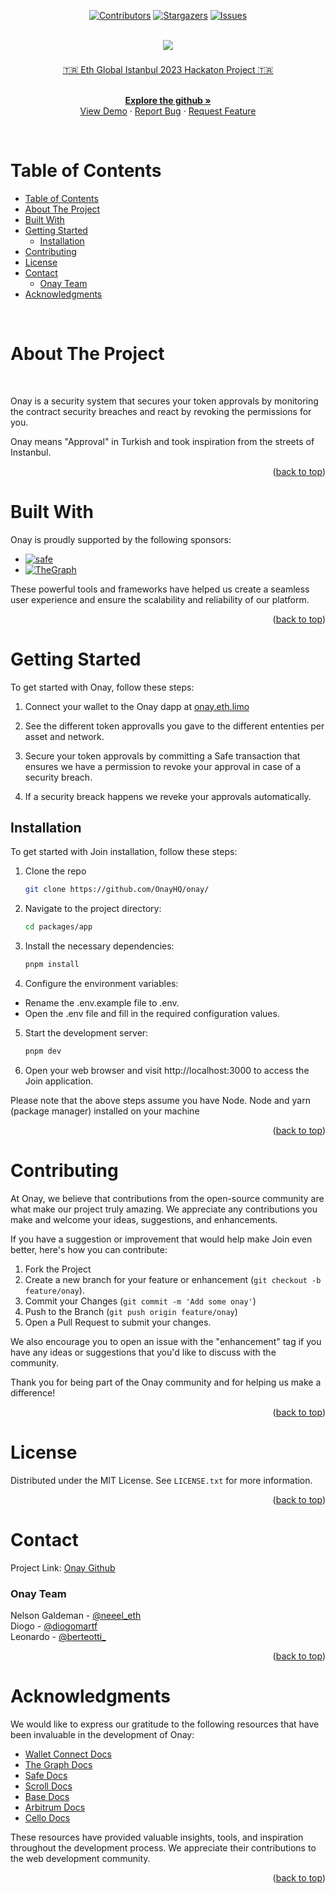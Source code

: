 <a name="readme-top"></a>

<div align="center">

[![Contributors][contributors-shield]][contributors-url]
[![Stargazers][stars-shield]][stars-url]
[![Issues][issues-shield]][issues-url]

</div>

<!-- PROJECT INTRO -->

<br />
<div align="center">
  <a href="https://github.com/orgs/OnayHQ/repositories">
    <img src="https://i.imgur.com/j3NUDl1.png">
  </a>
 <h3 align="center">  </h3>

  <p align="center">

  [🇹🇷 Eth Global Istanbul 2023 Hackaton Project 🇹🇷 ](https://ethglobal.com/events/istanbul)

   <br />
    <a href="https://github.com/orgs/OnayHQ/repositories"><strong>Explore the github »</strong></a>
    <br />
    <a href="https://github.com/orgs/OnayHQ/repositories">View Demo</a>
    ·
    <a href="https://github.com/OnayHQ/onay/issues/new">Report Bug</a>
    ·
    <a href="https://github.com/OnayHQ/onay/issues/new">Request Feature</a>
  </p>
</div>

<br />


<!-- TABLE OF CONTENTS -->

# Table of Contents 

- [Table of Contents](#table-of-contents)
- [About The Project](#about-the-project)
- [Built With](#built-with)
- [Getting Started](#getting-started)
  - [Installation](#installation)
- [Contributing](#contributing)
- [License](#license)
- [Contact](#contact)
    - [Onay Team](#onay-team)
- [Acknowledgments](#acknowledgments)

<br />


<!-- ABOUT THE PROJECT -->

# About The Project


<br />

<!-- [![Product Name Screen Shot][product-screenshot]](https://example.com) -->

Onay is a security system that secures your token approvals by monitoring the contract security breaches and react by revoking the permissions for you.

Onay means "Approval" in Turkish and took inspiration from the streets of Instanbul.

<p align="right">(<a href="#readme-top">back to top</a>)</p>


# Built With


Onay is proudly supported by the following sponsors:

* [![safe][safe.global]][safe-url]
* [![TheGraph][thegraph.com]][thegraph-url]

These powerful tools and frameworks have helped us create a seamless user experience and ensure the scalability and reliability of our platform.


<p align="right">(<a href="#readme-top">back to top</a>)</p>



<!-- GETTING STARTED   -->


# Getting Started


To get started with Onay, follow these steps:

1. Connect your wallet to the Onay dapp at [onay.eth.limo](onay.eth.limo)

2. See the different token approvalls you gave to the different ententies per asset and network.

3. Secure your token approvals by committing a Safe transaction that ensures we have a permission to revoke your approval in case of a security breach.

4. If a security breack happens we reveke your approvals automatically.


## Installation 

 To get started with Join installation, follow these steps:

1. Clone the repo
   ```sh
   git clone https://github.com/OnayHQ/onay/
   ```
2. Navigate to the project directory:
   ```sh
   cd packages/app
   ```
3. Install the necessary dependencies:
   ```js
   pnpm install
   ```
4.  Configure the environment variables:
  * Rename the .env.example file to .env.
  * Open the .env file and fill in the required configuration values.
5. Start the development server:
    ```js
   pnpm dev
   ```
6. Open your web browser and visit http://localhost:3000 to access the Join application.

Please note that the above steps assume you have Node.
Node and yarn (package manager) installed on your machine

<p align="right">(<a href="#readme-top">back to top</a>)</p>


<!-- CONTRIBUTING -->

# Contributing

At Onay, we believe that contributions from the open-source community are what make our project truly amazing. We appreciate any contributions you make and welcome your ideas, suggestions, and enhancements.

If you have a suggestion or improvement that would help make Join even better, here's how you can contribute:

1. Fork the Project
2. Create a new branch for your feature or enhancement (`git checkout -b feature/onay`).
3. Commit your Changes (`git commit -m 'Add some onay'`)
4. Push to the Branch (`git push origin feature/onay`)
5. Open a Pull Request to submit your changes.

We also encourage you to open an issue with the "enhancement" tag if you have any ideas or suggestions that you'd like to discuss with the community.

Thank you for being part of the Onay community and for helping us make a difference!

<p align="right">(<a href="#readme-top">back to top</a>)</p>


<!-- LICENSE -->
# License

Distributed under the MIT License. See `LICENSE.txt` for more information.

<p align="right">(<a href="#readme-top">back to top</a>)</p>


<!-- CONTACT -->

# Contact

Project Link: [Onay Github](https://github.com/orgs/OnayHQ/repositories)
<br />


### Onay Team


Nelson Galdeman - [@neeel_eth](https://x.com/neeel_eth)
<br />
Diogo - [@diogomartf](https://x.com/diogomartf)
<br />
Leonardo - [@berteotti_](https://x.com/berteotti_)
<br />

<p align="right">(<a href="#readme-top">back to top</a>)</p>


<!-- ACKNOWLEDGMENTS -->

# Acknowledgments

We would like to express our gratitude to the following resources that have been invaluable in the development of Onay:

* [Wallet Connect Docs](https://docs.walletconnect.com/)
* [The Graph Docs](https://thegraph.com/docs)
* [Safe Docs](https://safe.global/docs)
* [Scroll Docs](https://docs.scroll.io/en/getting-started/overview/)
* [Base Docs](https://docs.base.org/)
* [Arbitrum Docs](https://docs.arbitrum.io/)
* [Cello Docs](https://docs.celo.org/)

<!-- * [Filecoin Docs](https://docs.filecoin.io/) -->

These resources have provided valuable insights, tools, and inspiration throughout the development process. We appreciate their contributions to the web development community.

<p align="right">(<a href="#readme-top">back to top</a>)</p>


[contributors-shield]:https://img.shields.io/github/contributors/OnayHQ/onay.svg?style=for-the-badge
[contributors-url]: https://github.com/OnayHQ/onay/graphs/contributors
[stars-shield]: https://img.shields.io/github/stars/OnayHQ/onay.svg?style=for-the-badge
[stars-url]:https://github.com/OnayHQ/onay/stargazers
[issues-shield]: https://img.shields.io/github/issues/OnayHQ/onay.svg?style=for-the-badge
[issues-url]: https://github.com/OnayHQ/onay/issues


<!-- SPONSORS -->

[safe.global]:https://img.shields.io/badge/safe-12ff80?style=for-the-badge&logo=polybase&logoColor=black
[safe-url]:https://safe.global]:https://img.shields.io/badge/thegraph-000000?style=for-the-badge&logo=TheGraph&logoColor=white
[thegraph-url]:https://thegraph.com
[thegraph.com]:https://img.shields.io/badge/thegraph-000000?style=for-the-badge&logo=TheGraph&logoColor=white
